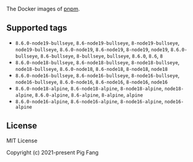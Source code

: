 The Docker images of [pnpm](https://pnpm.io).

## Supported tags

- `8.6.0-node19-bullseye`, `8.6-node19-bullseye`, `8-node19-bullseye`, `node19-bullseye`, `8.6.0-node19`, `8.6-node19`, `8-node19`, `node19`, `8.6.0-bullseye`, `8.6-bullseye`, `8-bullseye`, `bullseye`, `8.6.0`, `8.6`, `8`
- `8.6.0-node18-bullseye`, `8.6-node18-bullseye`, `8-node18-bullseye`, `node18-bullseye`, `8.6.0-node18`, `8.6-node18`, `8-node18`, `node18`
- `8.6.0-node16-bullseye`, `8.6-node16-bullseye`, `8-node16-bullseye`, `node16-bullseye`, `8.6.0-node16`, `8.6-node16`, `8-node16`, `node16`
- `8.6.0-node18-alpine`, `8.6-node18-alpine`, `8-node18-alpine`, `node18-alpine`, `8.6.0-alpine`, `8.6-alpine`, `8-alpine`, `alpine`
- `8.6.0-node16-alpine`, `8.6-node16-alpine`, `8-node16-alpine`, `node16-alpine`

## License

MIT License

Copyright (c) 2021-present Pig Fang
